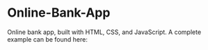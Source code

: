 # Online-Bank-App

Online bank app, built with HTML, CSS, and JavaScript. A complete example can be found here:
